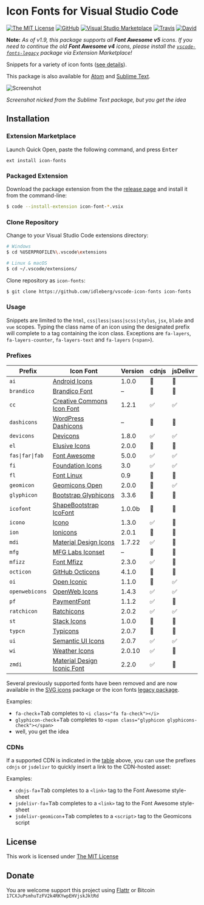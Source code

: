 # Icon Fonts for Visual Studio Code

[![The MIT License](https://img.shields.io/badge/license-MIT-orange.svg?style=flat-square)](http://opensource.org/licenses/MIT)
[![GitHub](https://img.shields.io/github/release/idleberg/vscode-icon-fonts.svg?style=flat-square)](https://github.com/idleberg/vscode-icon-fonts/releases)
[![Visual Studio Marketplace](https://vsmarketplacebadge.apphb.com/installs-short/idleberg.icon-fonts.svg?style=flat-square)](https://marketplace.visualstudio.com/items?itemName=idleberg.icon-fonts)
[![Travis](https://img.shields.io/travis/idleberg/vscode-icon-fonts.svg?style=flat-square)](https://travis-ci.org/idleberg/vscode-icon-fonts)
[![David](https://img.shields.io/david/dev/idleberg/vscode-icon-fonts.svg?style=flat-square)](https://david-dm.org/idleberg/vscode-icon-fonts?type=dev)

**Note:** *As of v1.9, this package supports all __Font Awesome v5__ icons. If you need to continue the old __Font Awesome v4__ icons, please install the [`vscode-fonts-legacy`](https://github.com/idleberg/vscode-icon-fonts-legacy) package via Extension Marketplace!*

Snippets for a variety of icon fonts ([see details](https://github.com/idleberg/vscode-icon-fonts#prefixes)).

This package is also available for [Atom](https://github.com/idleberg/atom-icon-fonts) and [Sublime Text](https://github.com/idleberg/sublime-icon-fonts).

![Screenshot](https://raw.githubusercontent.com/idleberg/vscode-icon-fonts/master/images/screenshot.gif)

*Screenshot nicked from the Sublime Text package, but you get the idea*

## Installation

### Extension Marketplace

Launch Quick Open, paste the following command, and press <kbd>Enter</kbd>

`ext install icon-fonts`

### Packaged Extension

Download the package extension from the the [release page](https://github.com/idleberg/vscode-icon-fonts/releases) and install it from the command-line:

```bash
$ code --install-extension icon-font-*.vsix
```

### Clone Repository

Change to your Visual Studio Code extensions directory:

```bash
# Windows
$ cd %USERPROFILE%\.vscode\extensions

# Linux & macOS
$ cd ~/.vscode/extensions/
```

Clone repository as `icon-fonts`:

```bash
$ git clone https://github.com/idleberg/vscode-icon-fonts icon-fonts
```

### Usage

Snippets are limited to the `html`, `css|less|sass|scss|stylus`, `jsx`, `blade` and `vue` scopes. Typing the class name of an icon using the designated prefix will complete to a tag containing the icon class. Exceptions are `fa-layers`, `fa-layers-counter`, `fa-layers-text` and `fa-layers` (`<span>`).

### Prefixes

Prefix           | Icon Font                           | Version | cdnjs | jsDelivr
-----------------|-------------------------------------|---------|-------|---------
`ai`             | [Android Icons][ai]                 | 1.0.0   | 🚫    | 🚫
`brandico`       | [Brandico Font][brandico]           | –       | 🚫    | 🚫
`cc`             | [Creative Commons Icon Font][cc]    | 1.2.1   | ✅    | ✅
`dashicons`      | [WordPress Dashicons][dashicons]    | –       | 🚫    | 🚫
`devicons`       | [Devicons][devicons]                | 1.8.0   | ✅    | ✅
`el`             | [Elusive Icons][el]                 | 2.0.0   | 🚫    | 🚫
`fas\|far\|fab`  | [Font Awesome][fa]                  | 5.0.0   | ✅    | ✅
`fi`             | [Foundation Icons][fi]              | 3.0     | ✅    | ✅
`fl`             | [Font Linux][fl]                    | 0.9     | 🚫    | 🚫
`geomicon`       | [Geomicons Open][geomicon]          | 2.0.0   | 🚫    | ✅
`glyphicon`      | [Bootstrap Glyphicons][glyphicon]   | 3.3.6   | 🚫    | 🚫
`icofont`        | [ShapeBootstrap IcoFont][icofont]   | 1.0.0b  | 🚫    | 🚫
`icono`          | [Icono][icono]                      | 1.3.0   | ✅    | 🚫
`ion`            | [Ionicons][ion]                     | 2.0.1   | 🚫    | 🚫
`mdi`            | [Material Design Icons][mdi]        | 1.7.22  | ✅    | 🚫
`mfg`            | [MFG Labs Iconset][mfg]             | –       | 🚫    | 🚫
`mfizz`          | [Font Mfizz][mfizz]                 | 2.3.0   | ✅    | 🚫
`octicon`        | [GitHub Octicons][octicon]          | 4.1.0   | 🚫    | 🚫
`oi`             | [Open Iconic][oi]                   | 1.1.0   | 🚫    | ✅
`openwebicons`   | [OpenWeb Icons][openwebicons]       | 1.4.3   | ✅    | ✅
`pf`             | [PaymentFont][pf]                   | 1.1.2   | ✅    | 🚫
`ratchicon`      | [Ratchicons][ratchicon]             | 2.0.2   | ✅    | ✅
`st`             | [Stack Icons][st]                   | 1.0.0   | 🚫    | 🚫
`typcn`          | [Typicons][typcn]                   | 2.0.7   | 🚫    | 🚫
`ui`             | [Semantic UI Icons][ui]             | 2.0.7   | ✅    | ✅
`wi`             | [Weather Icons][wi]                 | 2.0.10  | ✅    | 🚫
`zmdi`           | [Material Design Iconic Font][zmdi] | 2.2.0   | ✅    | 🚫

Several previously supported fonts have been removed and are now available in the [SVG icons](https://github.com/idleberg/vscode-svg-icons) package or the icon fonts [legacy package](https://github.com/idleberg/vscode-icon-fonts-legacy).

Examples:

* `fa-check`+<kbd>Tab</kbd> completes to `<i class="fa fa-check"></i>`
* `glyphicon-check`+<kbd>Tab</kbd> completes to `<span class="glyphicon glyphicons-check"></span>`
* well, you get the idea

### CDNs

If a supported CDN is indicated in the [table](#prefixes) above, you can use the prefixes `cdnjs` or `jsdelivr` to quickly insert a link to the CDN-hosted asset:

Examples:

* `cdnjs-fa`+<kbd>Tab</kbd> completes to a `<link>` tag to the Font Awesome style-sheet
* `jsdelivr-fa`+<kbd>Tab</kbd> completes to a `<link>` tag to the Font Awesome style-sheet
* `jsdelivr-geomicon`+<kbd>Tab</kbd> completes to a `<script>` tag to the Geomicons script

## License

This work is licensed under [The MIT License](https://opensource.org/licenses/MIT)

## Donate

You are welcome support this project using [Flattr](https://flattr.com/submit/auto?user_id=idleberg&url=https://github.com/idleberg/vscode-icon-fonts) or Bitcoin `17CXJuPsmhuTzFV2k4RKYwpEHVjskJktRd`

[ai]: http://www.androidicons.com
[brandico]: https://github.com/fontello/brandico.font
[cc]: https://github.com/cc-icons/cc-icons
[dashicons]: https://github.com/WordPress/dashicons
[devicons]: https://github.com/vorillaz/devicons
[el]: https://github.com/reduxframework/Elusive-Icons
[fa]: https://github.com/FortAwesome/Font-Awesome
[fi]: http://zurb.com/playground/foundation-icons
[fl]: https://github.com/Lukas-W/font-linux
[geomicon]: https://github.com/jxnblk/geomicons-open
[glyphicon]: https://getbootstrap.com/components/#glyphicons
[icofont]: http://icofont.com/
[icono]: https://github.com/saeedalipoor/icono
[ion]: https://github.com/driftyco/ionicons
[line]: http://www.elegantthemes.com/blog/resources/how-to-use-and-embed-an-icon-font-on-your-website
[mdi]: https://github.com/Templarian/MaterialDesign-Webfont
[mfg]: https://github.com/MfgLabs/mfglabs-iconset
[mfizz]: https://github.com/fizzed/font-mfizz
[octicon]: https://github.com/primer/octicons/tree/v4.1.0
[oi]: https://github.com/iconic/open-iconic
[openwebicons]: https://github.com/pfefferle/openwebicons
[pf]: https://github.com/vendocrat/PaymentFont
[ratchicon]: http://goratchet.com/components/#ratchicons
[st]: https://github.com/parkerbennett/stackicons
[typcn]: https://github.com/stephenhutchings/typicons.font
[ui]: http://semantic-ui.com/elements/icon.html
[wi]: https://github.com/erikflowers/weather-icons
[zmdi]: https://github.com/zavoloklom/material-design-iconic-font
